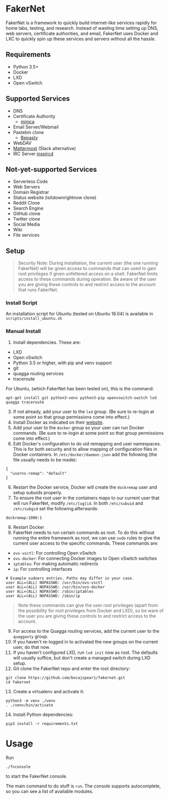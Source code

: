 # FakerNet

FakerNet is a framework to quickly build internet-like services rapidly for home labs, testing, and research. Instead of wasting time setting up DNS, web servers, certificate authorities, and email, FakerNet uses Docker and LXC to quickly spin up these services and servers without all the hassle.

## Requirements

* Python 3.5+
* Docker
* LXD
* Open vSwitch

## Supported Services

* DNS
* Certificate Authority
  * [minica](https://github.com/bocajspear1/minica)
* Email Server/Webmail
* Pastebin clone
  * [Bepasty](https://github.com/bepasty/bepasty-server)
* WebDAV
* [Mattermost](https://mattermost.com/) (Slack alternative)
* IRC Server [inspircd](https://www.inspircd.org/)

## Not-yet-supported Services

* Serverless Code
* Web Servers
* Domain Registrar
* Status website (isitdownrightnow clone)
* Reddit Clone
* Search Engine
* GitHub clone
* Twitter clone
* Social Media
* Wiki
* File services

## Setup

> Security Note: During installation, the current user (the one running FakerNet) will be given access to commands that can used to gain root privileges if given unfettered access on a shell. FakerNet limits access to these commands during operation. Be aware of the user you are giving these controls to and restrict access to the account that runs FakerNet.

### Install Script

An installation script for Ubuntu (tested on Ubuntu 18.04) is available in `scripts/install_ubuntu.sh`

### Manual Install

1. Install dependencies. These are:
* LXD
* Open vSwitch
* Python 3.5 or higher, with pip and venv support
* git
* quagga routing services
* traceroute

For Ubuntu, (which FakerNet has been tested on), this is the command:
```
apt-get install git python3-venv python3-pip openvswitch-switch lxd quagga traceroute
```
3. If not already, add your user to the `lxd` group. (Be sure to re-login at some point so that group permissions come into effect.)
2. Install Docker as indicated on their [website](https://docs.docker.com/install/linux/docker-ce/ubuntu/). 
3. Add your user to the `docker` group so your user can run Docker commands. (Be sure to re-login at some point so that group permissions come into effect.)
4. Edit Docker's configuration to do uid remapping and user namespaces. This is for both security and to allow mapping of configuration files in Docker containers. In `/etc/docker/daemon.json` add the following (the file usually needs to be made):
```
{
  "userns-remap": "default"
}
```
6. Restart the Docker service, Docker will create the `dockremap` user and setup subuids properly. 
7. To ensure the root user in the containers maps to our current user that will run FakerNet, modify `/etc/[ug]id`. In both `/etc/subuid` and `/etc/subgid` set the following.afterwards:
```
dockremap:1000:1
```
8. Restart Docker
9. FakerNet needs to run certain commands as root. To do this without running the entire framework as root, we can use `sudo` rules to give the current user access to the specific commands. These commands are:
  * `ovs-vsctl`: For controlling Open vSwitch
  * `ovs-docker`: For connecting Docker images to Open vSwitch switches
  * `iptables`: For making automatic redirects
  * `ip`: For controlling interfaces

```
# Example sudoers entries. Paths may differ in your case.
user ALL=(ALL) NOPASSWD: /usr/bin/ovs-vsctl
user ALL=(ALL) NOPASSWD: /usr/bin/ovs-docker
user ALL=(ALL) NOPASSWD: /sbin/iptables
user ALL=(ALL) NOPASSWD: /sbin/ip
```
> Note these commands can give the user root privileges (apart from the possibility for root privileges from Docker and LXD), so be ware of the user you are giving these controls to and restrict access to the account.
9. For access to the Quagga routing services, add the current user to the `quaggavty` group.
10. If you haven't re-logged in to activated the new groups on the current user, do that now.
11. If you haven't configured LXD, run `lxd init` now as root. The defaults will usually suffice, but don't create a managed switch during LXD setup.
12. Git clone the FakerNet repo and enter the root directory:
```
git clone https://github.com/bocajspear1/fakernet.git
cd fakernet
```
13. Create a virtualenv and activate it:
```
python3 -m venv ./venv
. ./venv/bin/activate
```
14. Install Python dependencies:
```
pip3 install -r requirements.txt
```


# Usage

Run
```
./fnconsole
```
to start the FakerNet console.

The main command to do stuff is `run`. The console supports autocomplete, so you can see a list of available modules.